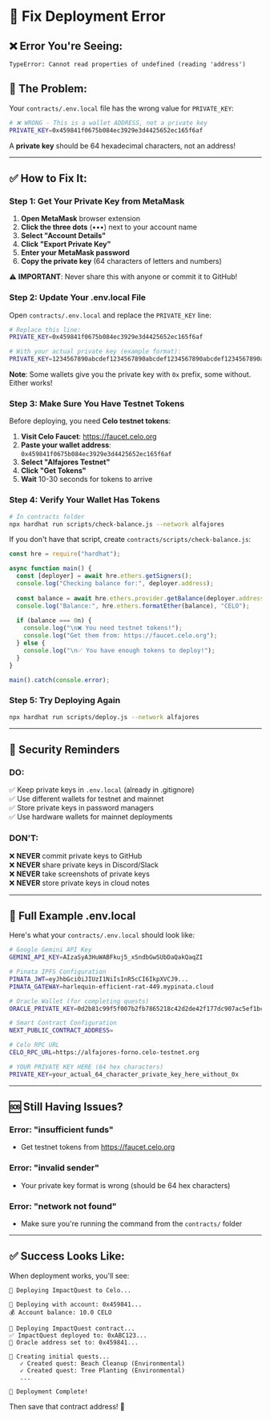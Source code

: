 # 🔧 Fix Deployment Error

## ❌ Error You're Seeing:
```
TypeError: Cannot read properties of undefined (reading 'address')
```

## 🎯 The Problem:
Your `contracts/.env.local` file has the wrong value for `PRIVATE_KEY`:

```bash
# ❌ WRONG - This is a wallet ADDRESS, not a private key
PRIVATE_KEY=0x459841f0675b084ec3929e3d4425652ec165f6af
```

A **private key** should be 64 hexadecimal characters, not an address!

---

## ✅ How to Fix It:

### Step 1: Get Your Private Key from MetaMask

1. **Open MetaMask** browser extension
2. **Click the three dots** (•••) next to your account name
3. **Select "Account Details"**
4. **Click "Export Private Key"**
5. **Enter your MetaMask password**
6. **Copy the private key** (64 characters of letters and numbers)

⚠️ **IMPORTANT**: Never share this with anyone or commit it to GitHub!

### Step 2: Update Your .env.local File

Open `contracts/.env.local` and replace the `PRIVATE_KEY` line:

```bash
# Replace this line:
PRIVATE_KEY=0x459841f0675b084ec3929e3d4425652ec165f6af

# With your actual private key (example format):
PRIVATE_KEY=1234567890abcdef1234567890abcdef1234567890abcdef1234567890abcdef
```

**Note**: Some wallets give you the private key with `0x` prefix, some without. Either works!

### Step 3: Make Sure You Have Testnet Tokens

Before deploying, you need **Celo testnet tokens**:

1. **Visit Celo Faucet**: https://faucet.celo.org
2. **Paste your wallet address**: `0x459841f0675b084ec3929e3d4425652ec165f6af`
3. **Select "Alfajores Testnet"**
4. **Click "Get Tokens"**
5. **Wait** 10-30 seconds for tokens to arrive

### Step 4: Verify Your Wallet Has Tokens

```bash
# In contracts folder
npx hardhat run scripts/check-balance.js --network alfajores
```

If you don't have that script, create `contracts/scripts/check-balance.js`:

```javascript
const hre = require("hardhat");

async function main() {
  const [deployer] = await hre.ethers.getSigners();
  console.log("Checking balance for:", deployer.address);
  
  const balance = await hre.ethers.provider.getBalance(deployer.address);
  console.log("Balance:", hre.ethers.formatEther(balance), "CELO");
  
  if (balance === 0n) {
    console.log("\n❌ You need testnet tokens!");
    console.log("Get them from: https://faucet.celo.org");
  } else {
    console.log("\n✅ You have enough tokens to deploy!");
  }
}

main().catch(console.error);
```

### Step 5: Try Deploying Again

```bash
npx hardhat run scripts/deploy.js --network alfajores
```

---

## 🔐 Security Reminders

### DO:
✅ Keep private keys in `.env.local` (already in .gitignore)  
✅ Use different wallets for testnet and mainnet  
✅ Store private keys in password managers  
✅ Use hardware wallets for mainnet deployments  

### DON'T:
❌ **NEVER** commit private keys to GitHub  
❌ **NEVER** share private keys in Discord/Slack  
❌ **NEVER** take screenshots of private keys  
❌ **NEVER** store private keys in cloud notes  

---

## 📝 Full Example .env.local

Here's what your `contracts/.env.local` should look like:

```bash
# Google Gemini API Key
GEMINI_API_KEY=AIzaSyA3HuWABFkuj5_xSndbGwSUbDaQakQaqZI

# Pinata IPFS Configuration
PINATA_JWT=eyJhbGciOiJIUzI1NiIsInR5cCI6IkpXVCJ9...
PINATA_GATEWAY=harlequin-efficient-rat-449.mypinata.cloud

# Oracle Wallet (for completing quests)
ORACLE_PRIVATE_KEY=0d2b81c99f5f007b2fb7865218c42d2de42f177dc907ac5ef1bc996e15d1167e

# Smart Contract Configuration
NEXT_PUBLIC_CONTRACT_ADDRESS=

# Celo RPC URL
CELO_RPC_URL=https://alfajores-forno.celo-testnet.org

# YOUR PRIVATE KEY HERE (64 hex characters)
PRIVATE_KEY=your_actual_64_character_private_key_here_without_0x
```

---

## 🆘 Still Having Issues?

### Error: "insufficient funds"
- Get testnet tokens from https://faucet.celo.org

### Error: "invalid sender"  
- Your private key format is wrong (should be 64 hex characters)

### Error: "network not found"
- Make sure you're running the command from the `contracts/` folder

---

## ✅ Success Looks Like:

When deployment works, you'll see:

```
🚀 Deploying ImpactQuest to Celo...

📝 Deploying with account: 0x459841...
💰 Account balance: 10.0 CELO

🔨 Deploying ImpactQuest contract...
✅ ImpactQuest deployed to: 0xABC123...
🔮 Oracle address set to: 0x459841...

🎯 Creating initial quests...
   ✓ Created quest: Beach Cleanup (Environmental)
   ✓ Created quest: Tree Planting (Environmental)
   ...

🎉 Deployment Complete!
```

Then save that contract address! 🎊
